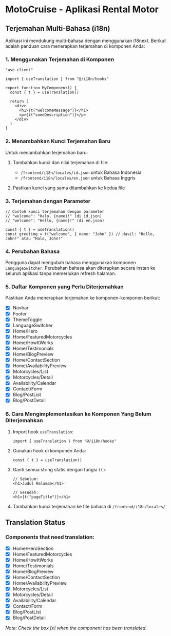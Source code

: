 # MotoCruise - Aplikasi Rental Motor

## Terjemahan Multi-Bahasa (i18n)

Aplikasi ini mendukung multi-bahasa dengan menggunakan i18next. Berikut adalah panduan cara menerapkan terjemahan di komponen Anda:

### 1. Menggunakan Terjemahan di Komponen

```tsx
"use client"

import { useTranslation } from "@/i18n/hooks"

export function MyComponent() {
  const { t } = useTranslation()
  
  return (
    <div>
      <h1>{t("welcomeMessage")}</h1>
      <p>{t("someDescription")}</p>
    </div>
  )
}
```

### 2. Menambahkan Kunci Terjemahan Baru

Untuk menambahkan terjemahan baru:

1. Tambahkan kunci dan nilai terjemahan di file:
   - `/frontend/i18n/locales/id.json` untuk Bahasa Indonesia
   - `/frontend/i18n/locales/en.json` untuk Bahasa Inggris

2. Pastikan kunci yang sama ditambahkan ke kedua file

### 3. Terjemahan dengan Parameter

```tsx
// Contoh kunci terjemahan dengan parameter
// "welcome": "Halo, {name}!" (di id.json)
// "welcome": "Hello, {name}!" (di en.json)

const { t } = useTranslation()
const greeting = t("welcome", { name: "John" }) // Hasil: "Hello, John!" atau "Halo, John!"
```

### 4. Perubahan Bahasa

Pengguna dapat mengubah bahasa menggunakan komponen `LanguageSwitcher`. Perubahan bahasa akan diterapkan secara instan ke seluruh aplikasi tanpa memerlukan refresh halaman.

### 5. Daftar Komponen yang Perlu Diterjemahkan

Pastikan Anda menerapkan terjemahan ke komponen-komponen berikut:

- [x] Navbar
- [x] Footer
- [x] ThemeToggle
- [x] LanguageSwitcher
- [x] Home/Hero
- [x] Home/FeaturedMotorcycles
- [x] Home/HowItWorks
- [x] Home/Testimonials
- [x] Home/BlogPreview
- [x] Home/ContactSection
- [x] Home/AvailabilityPreview
- [x] Motorcycles/List
- [x] Motorcycles/Detail
- [x] Availability/Calendar
- [x] Contact/Form
- [x] Blog/PostList
- [x] Blog/PostDetail

### 6. Cara Mengimplementasikan ke Komponen Yang Belum Diterjemahkan

1. Import hook `useTranslation`:
   ```tsx
   import { useTranslation } from "@/i18n/hooks"
   ```

2. Gunakan hook di komponen Anda:
   ```tsx
   const { t } = useTranslation()
   ```

3. Ganti semua string statis dengan fungsi `t()`:
   ```tsx
   // Sebelum:
   <h1>Judul Halaman</h1>
   
   // Sesudah:
   <h1>{t("pageTitle")}</h1>
   ```

4. Tambahkan kunci terjemahan ke file bahasa di `/frontend/i18n/locales/` 

## Translation Status

### Components that need translation:

- [x] Home/HeroSection
- [x] Home/FeaturedMotorcycles
- [x] Home/HowItWorks
- [x] Home/Testimonials
- [x] Home/BlogPreview
- [x] Home/ContactSection
- [x] Home/AvailabilityPreview
- [x] Motorcycles/List
- [x] Motorcycles/Detail
- [x] Availability/Calendar
- [x] Contact/Form
- [x] Blog/PostList
- [x] Blog/PostDetail

*Note: Check the box [x] when the component has been translated.* 
